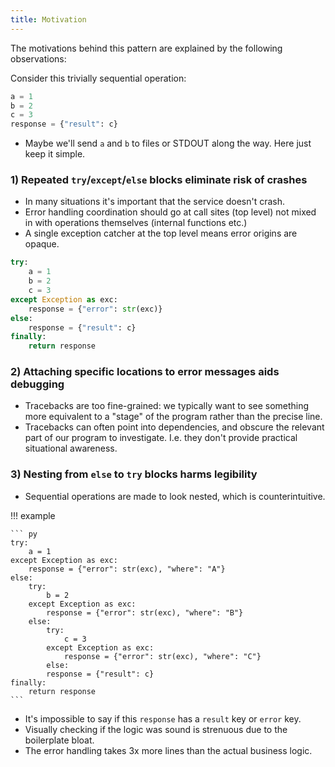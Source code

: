 ```yaml
---
title: Motivation
---
```


The motivations behind this pattern are explained by the following observations:

Consider this trivially sequential operation:

``` py
a = 1
b = 2
c = 3
response = {"result": c}
```

- Maybe we'll send `a` and `b` to files or STDOUT along the way. Here just keep it simple.

### 1) Repeated `try`/`except`/`else` blocks eliminate risk of crashes

- In many situations it's important that the service doesn't crash.
- Error handling coordination should go at call sites (top level) not mixed in with operations
  themselves (internal functions etc.)
- A single exception catcher at the top level means error origins are opaque.


``` py
try:
    a = 1
    b = 2
    c = 3
except Exception as exc:
    response = {"error": str(exc)}
else:
    response = {"result": c}
finally:
    return response
```

### 2) Attaching specific locations to error messages aids debugging

- Tracebacks are too fine-grained: we typically want to see something more equivalent to a "stage"
  of the program rather than the precise line.
- Tracebacks can often point into dependencies, and obscure the relevant part of our program to
  investigate. I.e. they don't provide practical situational awareness.


### 3) Nesting from `else` to `try` blocks harms legibility

- Sequential operations are made to look nested, which is counterintuitive.


!!! example

    ``` py
    try:
        a = 1
    except Exception as exc:
        response = {"error": str(exc), "where": "A"}
    else:
        try:
            b = 2
        except Exception as exc:
            response = {"error": str(exc), "where": "B"}
        else:
            try:
                c = 3
            except Exception as exc:
                response = {"error": str(exc), "where": "C"}
            else:
	        response = {"result": c}
    finally:
        return response
    ```

- It's impossible to say if this `response` has a `result` key or `error` key.
- Visually checking if the logic was sound is strenuous due to the boilerplate bloat.
- The error handling takes 3x more lines than the actual business logic.
